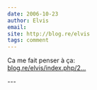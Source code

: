 ```yaml
---
date: 2006-10-23
author: Elvis
email: 
site: http://blog.re/elvis
tags: comment
---
```


<p>Ca me fait penser à ça:<br />
<a href="http://blog.re/elvis/index.php/2005/10/24/83-bicyclettes" title="http://blog.re/elvis/index.php/2005/10/24/83-bicyclettes" rel="nofollow">blog.re/elvis/index.php/2...</a></p>
---